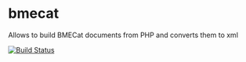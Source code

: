 bmecat
======

Allows to build BMECat documents from PHP and converts them to xml

[![Build Status](https://travis-ci.org/sveneisenschmidt/bmecat.png?branch=master)](https://travis-ci.org/svenseisenschmidt/bmecat)

